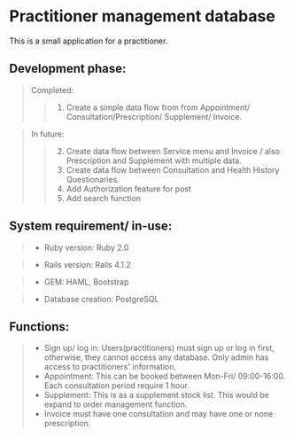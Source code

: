# Practitioner management database

This is a small application for a practitioner.

## Development phase:
> Completed:
>> 1. Create a simple data flow from from Appointment/ Consultation/Prescription/ Supplement/ Invoice.

>In future:
>>  2. Create data flow between Service menu and Invoice / also Prescription and Supplement with multiple data.
>>  3. Create data flow between Consultation and Health History Questionaries.
>>  4. Add Authorization feature for post
>>  5. Add search function

## System requirement/ in-use:

> * Ruby version: Ruby 2.0

> * Rails version: Rails 4.1.2

> * GEM: HAML, Bootstrap

> * Database creation: PostgreSQL

## Functions:
> * Sign up/ log in: Users(practitioners) must sign up or log in first, otherwise, they cannot access any database. Only admin has access to practitioners' information.
> * Appointment: This can be booked between Mon-Fri/ 09:00-16:00. Each consultation period require 1 hour.
> * Supplement: This is as a supplement stock list.  This would be expand to order management function.
> * Invoice must have one consultation and may have one or none prescription.



